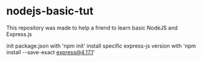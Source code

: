 # nodejs-basic-tut

This repository was made to help a friend to learn basic NodeJS and Express.js

init package.json with 'npm init'
install specific express-js version with 'npm install --save-exact express@4.17.1'
